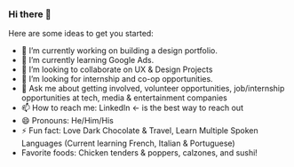 ### Hi there 👋

<!--
**bucioj/bucioj** is a ✨ _special_ ✨ repository because its `README.md` (this file) appears on your GitHub profile. -->

Here are some ideas to get you started:

 - 🔭 I’m currently working on building a design portfolio. 
 - 🌱 I’m currently learning Google Ads. 
 - 👯 I’m looking to collaborate on UX & Design Projects
 - 🤔 I’m looking for internship and co-op opportunities.
 - 💬 Ask me about getting involved, volunteer opportunities, job/internship opportunities at tech, media & entertainment companies
 - 📫 How to reach me: LinkedIn <- is the best way to reach out
 - 😄 Pronouns: He/Him/His
 - ⚡ Fun fact: Love Dark Chocolate & Travel, Learn Multiple Spoken Languages (Current learning French, Italian & Portuguese)
 - Favorite foods: Chicken tenders & poppers, calzones, and sushi!

